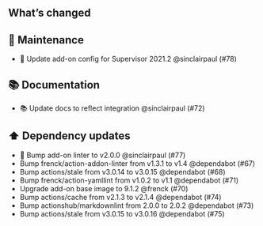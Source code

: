 ## What’s changed

## 🧰 Maintenance

- 🔨 Update add-on config for Supervisor 2021.2 @sinclairpaul (#78)

## 📚 Documentation

- 📚 Update docs to reflect integration @sinclairpaul (#72)

## ⬆️ Dependency updates

- 🔨 Bump add-on linter to v2.0.0 @sinclairpaul (#77)
- Bump frenck/action-addon-linter from v1.3.1 to v1.4 @dependabot (#67)
- Bump actions/stale from v3.0.14 to v3.0.15 @dependabot (#68)
- Bump frenck/action-yamllint from v1.0.2 to v1.1 @dependabot (#71)
- Upgrade add-on base image to 9.1.2 @frenck (#70)
- Bump actions/cache from v2.1.3 to v2.1.4 @dependabot (#74)
- Bump actionshub/markdownlint from 2.0.0 to 2.0.2 @dependabot (#73)
- Bump actions/stale from v3.0.15 to v3.0.16 @dependabot (#75)

